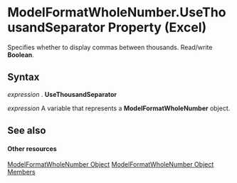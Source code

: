 
# ModelFormatWholeNumber.UseThousandSeparator Property (Excel)

Specifies whether to display commas between thousands. Read/write  **Boolean**.


## Syntax

 _expression_ . **UseThousandSeparator**

 _expression_ A variable that represents a **ModelFormatWholeNumber** object.


## See also


#### Other resources


[ModelFormatWholeNumber Object](1a3d96ac-a2d7-cf26-5afa-6cfc8da846d5.md)
[ModelFormatWholeNumber Object Members](6e92f39b-9682-d4c9-5849-8844b7eea056.md)
